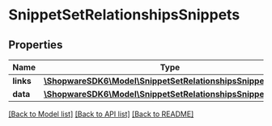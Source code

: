 # SnippetSetRelationshipsSnippets

## Properties
Name | Type | Description | Notes
------------ | ------------- | ------------- | -------------
**links** | [**\ShopwareSDK6\Model\SnippetSetRelationshipsSnippetsLinks**](SnippetSetRelationshipsSnippetsLinks.md) |  | [optional] 
**data** | [**\ShopwareSDK6\Model\SnippetSetRelationshipsSnippetsData[]**](SnippetSetRelationshipsSnippetsData.md) |  | [optional] 

[[Back to Model list]](../../README.md#documentation-for-models) [[Back to API list]](../../README.md#documentation-for-api-endpoints) [[Back to README]](../../README.md)

